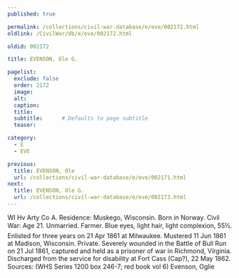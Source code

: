 ```yaml
---
published: true

permalink: /collections/civil-war-database/e/eve/002172.html
oldlink: /CivilWar/db/e/eve/002172.html

oldid: 002172

title: EVENSON, Ole G.

pagelist:
  exclude: false
  order: 2172
  image: 
  alt:
  caption:
  title:
  subtitle:      # Defaults to page subtitle
  teaser:

category: 
  - E 
  - EVE

previous:
  title: EVENSON, Ole
  url: /collections/civil-war-database/e/eve/002171.html  
next:
  title: EVENSON, Ole G.
  url: /collections/civil-war-database/e/eve/002173.html   
---
```

WI Hv Arty Co A. Residence: Muskego, Wisconsin. Born in Norway. Civil War: Age 21. Unmarried. Farmer. Blue eyes, light hair, light complexion, 5&#146;5&frac12;&#148;. Enlisted for three years on 21 Apr 1861 at Milwaukee. Mustered 11 Jun 1861 at Madison, Wisconsin. Private. Severely wounded in the Battle of Bull Run on 21 Jul 1861, captured and held as a prisoner of war in Richmond, Virginia. Discharged from the service for disability at Fort Cass (Cap?), 22 May 1862. Sources: (WHS Series 1200 box 246-7; red book vol 6) &#147;Evenson, Oglie&#148;